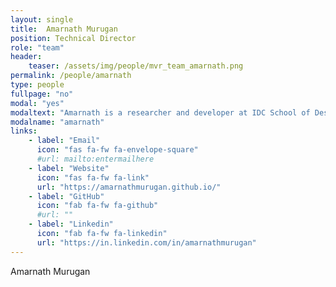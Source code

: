 ```yaml
---
layout: single
title:  Amarnath Murugan
position: Technical Director
role: "team"
header:
    teaser: /assets/img/people/mvr_team_amarnath.png
permalink: /people/amarnath
type: people
fullpage: "no"
modal: "yes"
modaltext: "Amarnath is a researcher and developer at IDC School of Design, IIT Bombay. His specialization is in Extended Reality, with collaborations with pioneering startups and researchers in the field for almost four years."
modalname: "amarnath"
links:
    - label: "Email"
      icon: "fas fa-fw fa-envelope-square"
      #url: mailto:entermailhere
    - label: "Website"
      icon: "fas fa-fw fa-link"
      url: "https://amarnathmurugan.github.io/"
    - label: "GitHub"
      icon: "fab fa-fw fa-github"
      #url: ""
    - label: "Linkedin"
      icon: "fab fa-fw fa-linkedin"
      url: "https://in.linkedin.com/in/amarnathmurugan"
---
```


Amarnath Murugan


